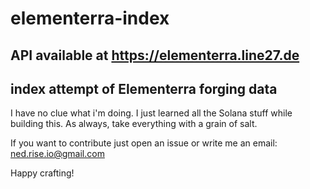 # elementerra-index

## API available at https://elementerra.line27.de

## index attempt of Elementerra forging data

I have no clue what i'm doing. I just learned all the Solana stuff while building this.
As always, take everything with a grain of salt.

If you want to contribute just open an issue or write me an email: ned.rise.io@gmail.com

Happy crafting!
